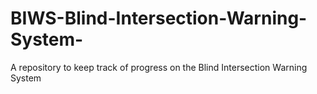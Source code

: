 # BIWS-Blind-Intersection-Warning-System-
A repository to keep track of progress on the Blind Intersection Warning System
